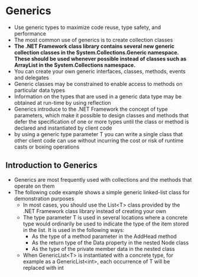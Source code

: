 # Generics

- Use generic types to maximize code reuse, type safety, and performance
- The most common use of generics is to create collection classes
- __The .NET Framework class library contains several new generic collection classes in the System.Collections.Generic namespace. These should be used whenever possible instead of classes such as ArrayList in the System.Collections namespace.__
- You can create your own generic interfaces, classes, methods, events and delegates
- Generic classes may be constrained to enable access to methods on particular data types
- Information on the types that are used in a generic data type may be obtained at run-time by using reflection
- Generics introduce to the .NET Framework the concept of type parameters, which make it possible to design classes and methods that defer the specification of one or more types until the class or method is declared and instantiated by client code
- by using a generic type parameter T you can write a single class that other client code can use without incurring the cost or risk of runtime casts or boxing operations

## Introduction to Generics

- Generics are most frequently used with collections and the methods that operate on them
- The following code example shows a simple generic linked-list class for demonstration purposes
  - In most cases, you should use the List\<T> class provided by the .NET Framework class library instead of creating your own
  - The type parameter T is used in several locations where a concrete type would ordinarily be used to indicate the type of the item stored in the list. It is used in the following ways:
    - As the type of a method parameter in the AddHead method
    - As the return type of the Data property in the nested Node class
    - As the type of the private member data in the nested class
  - When GenericList\<T> is instantiated with a concrete type, for example as a GenericList\<int>, each occurrence of T will be replaced with int
  